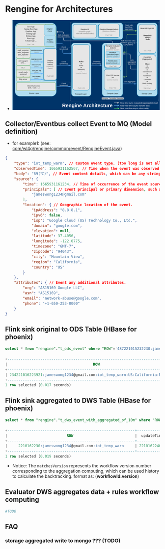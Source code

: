 # Rengine for Architectures

- ![Global](../shots/architecture.png)

## Collector/Eventbus collect Event to MQ (Model definition)

- for example1: (see: [com/wl4g/rengine/common/event/RengineEvent.java](../../common/src/main/java/com/wl4g/rengine/common/event/RengineEvent.java))

```json
{
    "type": "iot_temp_warn", // Custom event type. (too long is not allowed)
    "observedTime": 1665931162567, // Time when the event was observed.
    "body": "69(℃)", // Event content details, which can be any string or json.
    "source": {
        "time": 1665931161234, // Time of occurrence of the event source.
        "principals": [ // Event principal or primary dimension, such as can be user id or any object id.
            "jameswong1234@gmail.com"
        ],
        "location": { // Geographic location of the event.
            "ipAddress": "8.8.8.1",
            "ipv6": false,
            "isp": "Google Cloud (US) Technology Co., Ltd.",
            "domain": "google.com",
            "elevation": null,
            "latitude": 37.4056,
            "longitude": -122.0775,
            "timezone": "GMT-7",
            "zipcode": "94043",
            "city": "Mountain View",
            "region": "California",
            "country": "US"
        }
    },
    "attributes": { // Event any additional attributes.
        "org": "AS15169 Google LLC",
        "asn": "AS15169",
        "email": "network-abuse@google.com",
        "phone": "+1-650-253-0000"
    }
}
```

## Flink sink original to ODS Table (HBase for phoenix)

```sql
select * from "rengine"."t_ods_event" where "ROW"='487221015232230:jameswong1234@gmail.com:iot_temp_warn:US:California:Mountain_View' limit 1;

+-----------------------------------------------------------------------------------+--------------+------+--------------+-------------------------+-------------------+--------------+----------------------------------------+ ...
|                                       ROW                                         | observedTime | body |  sourceTime  |    sourcePrincipals     | locationIpAddress | locationIpv6 |               locationIsp              |
+-----------------------------------------------------------------------------------+--------------+------+--------------+-------------------------+-------------------+--------------+----------------------------------------+ ...
| 234221016223921:jameswong1234@gmail.com:iot_temp_warn:US:California:Mountain_View | 221016223922 | 52   | 221016223921 | jameswong1234@gmail.com | 8.8.8.1           | 0            | Google Cloud (US) Technology Co., Ltd. |
+-----------------------------------------------------------------------------------+--------------+------+--------------+-------------------------+-------------------+--------------+----------------------------------------+ ...
1 row selected (0.017 seconds)
```

## Flink sink aggregated to DWS Table (HBase for phoenix)

```sql
select * from "rengine"."t_dws_event_with_aggregated_of_10m" where "ROW"='2210162230:jameswong1234@gmail.com:iot_temp_warn' limit 1;

+----------------------------------------------------------+--------------+-------+-----+-------+-------+----------+----------+----------------+-------------------------+ ...
|                           ROW                            |  updateTime  | count | avg |  max  |  min  | variance |  matches | matchesVersion |        principals       |
+----------------------------------------------------------+--------------+-------+-----+-------+-------+----------+----------+----------------+-------------------------+ ...
|     2210162230:jameswong1234@gmail.com:iot_temp_warn     | 221016224005 | 199   | 68  |  84   |  63   |    9     |    21    |     10001:9    | jameswong1234@gmail.com |
+----------------------------------------------------------+--------------+-------------+-------+-------+----------+----------+----------------+-------------------------+ ...
1 row selected (0.019 seconds)
```

- Notice: The `matchesVersion` represents the workflow version number corresponding to the aggregation computing, which can be used history to calculate the backtracking. format as: (**workflowId:version**)

## Evaluator DWS aggregates data + rules workflow computing

```bash
#TODO
```

## FAQ

### storage aggregated write to mongo ??? (TODO)

